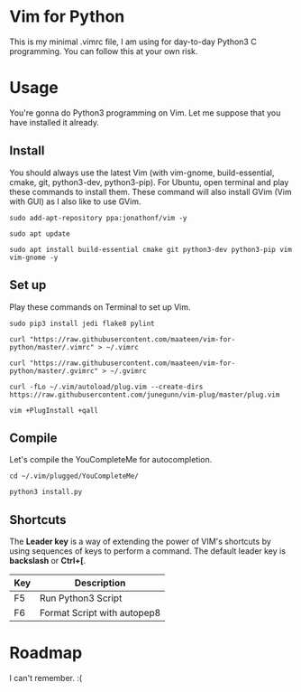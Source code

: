 # Vim for Python

This is my minimal .vimrc file, I am using for day-to-day Python3 C programming. You can follow this at your own risk.

# Usage

You're gonna do Python3 programming on Vim. Let me suppose that you have installed it already.

## Install

You should always use the latest Vim (with vim-gnome, build-essential, cmake, git, python3-dev, python3-pip). For Ubuntu, open terminal and play these commands to install them. These command will also install GVim (Vim with GUI) as I also like to use GVim.

```
sudo add-apt-repository ppa:jonathonf/vim -y
```
```
sudo apt update
```
```
sudo apt install build-essential cmake git python3-dev python3-pip vim vim-gnome -y
```

## Set up

Play these commands on Terminal to set up Vim.

```
sudo pip3 install jedi flake8 pylint
```
```
curl "https://raw.githubusercontent.com/maateen/vim-for-python/master/.vimrc" > ~/.vimrc
```
```
curl "https://raw.githubusercontent.com/maateen/vim-for-python/master/.gvimrc" > ~/.gvimrc
```
```
curl -fLo ~/.vim/autoload/plug.vim --create-dirs https://raw.githubusercontent.com/junegunn/vim-plug/master/plug.vim
```
```
vim +PlugInstall +qall
```

## Compile

Let's compile the YouCompleteMe for autocompletion.

```
cd ~/.vim/plugged/YouCompleteMe/
```
```
python3 install.py
```

## Shortcuts
The **Leader key** is a way of extending the power of VIM's shortcuts by using sequences of keys to perform a command. The default leader key is **backslash** or **Ctrl+[**.

| Key | Description |
| --- | --- |
| F5 | Run Python3 Script |
| F6 | Format Script with autopep8 |

# Roadmap

I can't remember. :(
